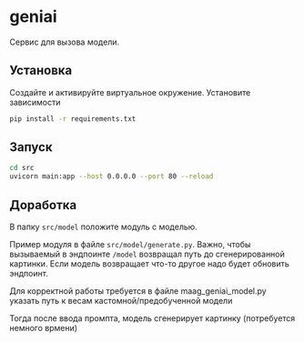 # geniai

Сервис для вызова модели.

## Установка

Создайте и активируйте виртуальное окружение. Установите зависимости

```bash
pip install -r requirements.txt
```

## Запуск

```bash
cd src
uvicorn main:app --host 0.0.0.0 --port 80 --reload
```

## Доработка

В папку `src/model` положите модуль с моделью.

Пример модуля в файле `src/model/generate.py`. Важно, чтобы вызываемый в эндпоинте `/model` возвращал путь до сгенерированной картинки. Если модель возвращает что-то другое надо будет обновить эндпоинт.

Для корректной работы требуется в файле maag_geniai_model.py указать путь к весам кастомной/предобученной модели

Тогда после ввода промпта, модель сгенерирует картинку (потребуется немного врмени)

